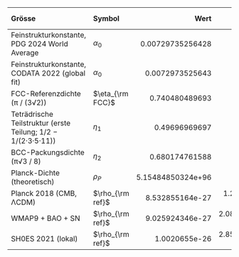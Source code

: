 | Grösse                                                        | Symbol           | Wert              | σ               | σ/Wert [%] | Einheit     |
|:--------------------------------------------------------------|:-----------------|------------------:|----------------:|-----------:|:------------|
| Feinstrukturkonstante, PDG 2024 World Average                 | $\alpha_0$       |  0.00729735256428 |        4.26e-13 |  5.8377e-9 | $1$         |
| Feinstrukturkonstante, CODATA 2022 (global fit)               | $\alpha_0$       |   0.0072973525643 |         1.1e-12 |  1.5074e-8 | $1$         |
| FCC-Referenzdichte (π / (3√2))                                | $\eta_{\rm FCC}$ |    0.740480489693 |                 |            | $1$         |
| Teträdrische Teilstruktur (erste Teilung; 1/2 − 1/(2·3·5·11)) | $\eta_1$         |     0.49696969697 |                 |            | $1$         |
| BCC-Packungsdichte (π√3 / 8)                                  | $\eta_2$         |    0.680174761588 |                 |            | $1$         |
| Planck-Dichte (theoretisch)                                   | $\rho_P$         | 5.15484850324e+96 |                 |            | $kg m^{-3}$ |
| Planck 2018 (CMB, ΛCDM)                                       | $\rho_{\rm ref}$ |   8.532855164e-27 |  1.26600225e-28 |     1.4837 | $kg m^{-3}$ |
| WMAP9 + BAO + SN                                              | $\rho_{\rm ref}$ |   9.025924346e-27 | 2.083306254e-28 |     2.3081 | $kg m^{-3}$ |
| SH0ES 2021 (lokal)                                            | $\rho_{\rm ref}$ |     1.0020655e-26 | 2.853636691e-28 |     2.8478 | $kg m^{-3}$ |
